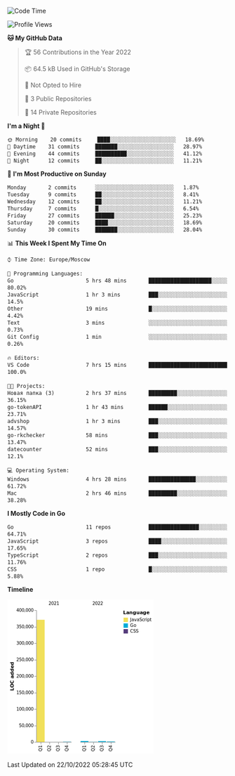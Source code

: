 <!--START_SECTION:waka-->
![Code Time](http://img.shields.io/badge/Code%20Time-431%20hrs%2045%20mins-blue)

![Profile Views](http://img.shields.io/badge/Profile%20Views-0-blue)

**🐱 My GitHub Data** 

> 🏆 56 Contributions in the Year 2022
 > 
> 📦 64.5 kB Used in GitHub's Storage 
 > 
> 🚫 Not Opted to Hire
 > 
> 📜 3 Public Repositories 
 > 
> 🔑 14 Private Repositories  
 > 
**I'm a Night 🦉** 

```text
🌞 Morning    20 commits     ████░░░░░░░░░░░░░░░░░░░░░   18.69% 
🌆 Daytime    31 commits     ███████░░░░░░░░░░░░░░░░░░   28.97% 
🌃 Evening    44 commits     ██████████░░░░░░░░░░░░░░░   41.12% 
🌙 Night      12 commits     ██░░░░░░░░░░░░░░░░░░░░░░░   11.21%

```
📅 **I'm Most Productive on Sunday** 

```text
Monday       2 commits      ░░░░░░░░░░░░░░░░░░░░░░░░░   1.87% 
Tuesday      9 commits      ██░░░░░░░░░░░░░░░░░░░░░░░   8.41% 
Wednesday    12 commits     ██░░░░░░░░░░░░░░░░░░░░░░░   11.21% 
Thursday     7 commits      █░░░░░░░░░░░░░░░░░░░░░░░░   6.54% 
Friday       27 commits     ██████░░░░░░░░░░░░░░░░░░░   25.23% 
Saturday     20 commits     ████░░░░░░░░░░░░░░░░░░░░░   18.69% 
Sunday       30 commits     ███████░░░░░░░░░░░░░░░░░░   28.04%

```


📊 **This Week I Spent My Time On** 

```text
⌚︎ Time Zone: Europe/Moscow

💬 Programming Languages: 
Go                       5 hrs 48 mins       ████████████████████░░░░░   80.02% 
JavaScript               1 hr 3 mins         ███░░░░░░░░░░░░░░░░░░░░░░   14.5% 
Other                    19 mins             █░░░░░░░░░░░░░░░░░░░░░░░░   4.42% 
Text                     3 mins              ░░░░░░░░░░░░░░░░░░░░░░░░░   0.73% 
Git Config               1 min               ░░░░░░░░░░░░░░░░░░░░░░░░░   0.26%

🔥 Editors: 
VS Code                  7 hrs 15 mins       █████████████████████████   100.0%

🐱‍💻 Projects: 
Новая папка (3)          2 hrs 37 mins       █████████░░░░░░░░░░░░░░░░   36.15% 
go-tokenAPI              1 hr 43 mins        ██████░░░░░░░░░░░░░░░░░░░   23.71% 
advshop                  1 hr 3 mins         ███░░░░░░░░░░░░░░░░░░░░░░   14.57% 
go-rkchecker             58 mins             ███░░░░░░░░░░░░░░░░░░░░░░   13.47% 
datecounter              52 mins             ███░░░░░░░░░░░░░░░░░░░░░░   12.1%

💻 Operating System: 
Windows                  4 hrs 28 mins       ███████████████░░░░░░░░░░   61.72% 
Mac                      2 hrs 46 mins       █████████░░░░░░░░░░░░░░░░   38.28%

```

**I Mostly Code in Go** 

```text
Go                       11 repos            ████████████████░░░░░░░░░   64.71% 
JavaScript               3 repos             ████░░░░░░░░░░░░░░░░░░░░░   17.65% 
TypeScript               2 repos             ███░░░░░░░░░░░░░░░░░░░░░░   11.76% 
CSS                      1 repo              █░░░░░░░░░░░░░░░░░░░░░░░░   5.88%

```


**Timeline**

![Chart not found](https://raw.githubusercontent.com/jeezft/jeezft/main/charts/bar_graph.png) 


 Last Updated on 22/10/2022 05:28:45 UTC
<!--END_SECTION:waka-->
